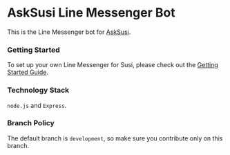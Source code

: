 # AskSusi Line Messenger Bot
This is the Line Messenger bot for [AskSusi](https://github.com/fossasia/susi_server).

### Getting Started

To set up your own Line Messenger for Susi, please check out the [Getting Started Guide](/docs/getting_started.md).

### Technology Stack

```node.js``` and ```Express```.

### Branch Policy

The default branch is ```development```, so make sure you contribute only on this branch.

